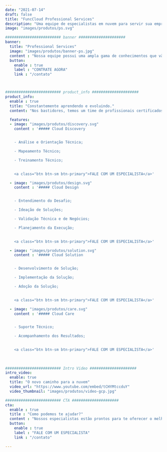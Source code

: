 ```yaml
---
date: "2021-07-14"
draft: false
title: "FuncCloud Professional Services"
description: "Uma equipe de especialistas em nuvem para servir sua empresa."
image: "images/produtos/ps.svg"

######################### banner #####################
banner:
  title: "Professional Services"
  image: "images/produtos/banner-ps.jpg"
  content : "Nossa equipe possui uma ampla gama de conhecimentos que vão além do Kubernetes. Atuamos lado a lado com a sua operação para extrair o máximo do potencial das soluções Cloud Native, das práticas DevOps e das técnicas de desenvolvimento de software.<br>Com um serviço de hands-on especializado, atuamos na integração de ferramentas, projetos de observabilidade, migração, plano de recuperação de desastres, Infraestrutura como código (IaC), otimização de custos, FinOps, práticas DevOps, DevSecOps e desenvolvimento de software."
  button:
    enable : true
    label : "CONTRATE AGORA"
    link : "/contato"



######################### product_info #####################
product_info:
  enable : true
  title: "Constantemente aprendendo e evoluindo."
  content: "Nos bastidores, temos um time de profissionais certificados, cada um maestro em sua área. Espere nada menos que excelência ao colaborar com a FuncCloud, priorizando a segurança na nuvem e as melhores práticas DevOps em todos os nossos serviços." 

  features:
  - image: "images/produtos/discovery.svg"
    content : '##### Cloud Discovery


    - Análise e Orientação Técnica;

    - Mapeamento Técnico;

    - Treinamento Técnico;

    
    <a class="btn btn-sm btn-primary">FALE COM UM ESPECIALISTA</a>'

  - image: "images/produtos/design.svg"
    content : '##### Cloud Design


    - Entendimento do Desafio;

    - Ideação de Soluções;

    - Validação Técnica e de Negócios;

    - Planejamento da Execução;

    
    <a class="btn btn-sm btn-primary">FALE COM UM ESPECIALISTA</a>'

  - image: "images/produtos/solution.svg"
    content : '##### Cloud Solution


    - Desenvolvimento de Solução;

    - Implementação da Solução;

    - Adoção da Solução;

    
    <a class="btn btn-sm btn-primary">FALE COM UM ESPECIALISTA</a>'

  - image: "images/produtos/care.svg"
    content : '##### Cloud Care


    - Suporte Técnico;

    - Acompanhamento dos Resultados;

    
    <a class="btn btn-sm btn-primary">FALE COM UM ESPECIALISTA</a>'
  
  
  
######################### Intro Video #####################
intro_video:
  enable: true
  title: "O novo caminho para a nuvem"
  video_url: "https://www.youtube.com/embed/tCHYMtccduY"
  video_thumbnail: "images/produtos/video-gcp.jpg"

######################### CTA #####################
cta:
  enable : true
  title : "Como podemos te ajudar?"
  content : "Nossos especialistas estão prontos para te oferecer o melhor para o seu negócio."
  button:
    enable : true
    label : "FALE COM UM ESPECIALISTA"
    link : "/contato"

---
```

